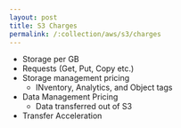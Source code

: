 ```yaml
---
layout: post
title: S3 Charges
permalink: /:collection/aws/s3/charges
---
```


* Storage per GB
* Requests (Get, Put, Copy etc.)
* Storage management pricing
    - INventory, Analytics, and Object tags
* Data Management Pricing
    - Data transferred out of S3
* Transfer Acceleration
